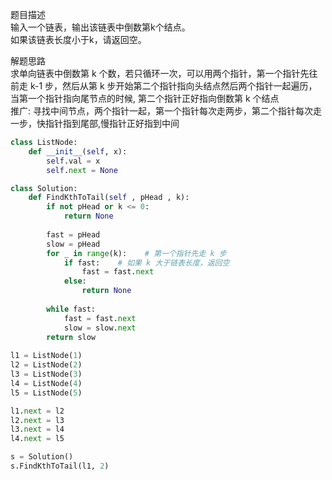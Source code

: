
题目描述  
输入一个链表，输出该链表中倒数第k个结点。  
如果该链表长度小于k，请返回空。  

解题思路  
求单向链表中倒数第 k 个数，若只循环一次，可以用两个指针，第一个指针先往前走 k-1 步，然后从第 k 步开始第二个指针指向头结点然后两个指针一起遍历，当第一个指针指向尾节点的时候, 第二个指针正好指向倒数第 k 个结点  
推广: 寻找中间节点，两个指针一起，第一个指针每次走两步，第二个指针每次走一步，快指针指到尾部,慢指针正好指到中间  

```python 
class ListNode:
    def __init__(self, x):
        self.val = x
        self.next = None

class Solution:
    def FindKthToTail(self , pHead , k):
        if not pHead or k <= 0:
            return None 
        
        fast = pHead 
        slow = pHead 
        for _ in range(k):    # 第一个指针先走 k 步
            if fast:    # 如果 k 大于链表长度，返回空
                fast = fast.next 
            else:
                return None 
            
        while fast:
            fast = fast.next 
            slow = slow.next 
        return slow 
        
l1 = ListNode(1) 
l2 = ListNode(2) 
l3 = ListNode(3) 
l4 = ListNode(4) 
l5 = ListNode(5) 

l1.next = l2 
l2.next = l3 
l3.next = l4 
l4.next = l5 

s = Solution() 
s.FindKthToTail(l1, 2) 
```
